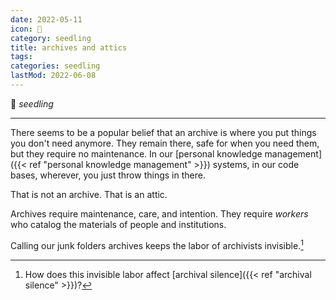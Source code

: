 ```yaml
---
date: 2022-05-11
icon: 🌱
category: seedling
title: archives and attics
tags:
categories: seedling
lastMod: 2022-06-08
---
```

🌱 *seedling*

-----

There seems to be a popular belief that an archive is where you put things you don't need anymore. They remain there, safe for when you need them, but they require no maintenance. In our [personal knowledge management]({{< ref "personal knowledge management" >}}) systems, in our code bases, wherever, you just throw things in there.

That is not an archive. That is an attic.

Archives require maintenance, care, and intention. They require *workers* who catalog the  materials of people and institutions.

Calling our junk folders archives keeps the labor of archivists invisible.[^2]

[^2]: How does this invisible labor affect [archival silence]({{< ref "archival silence" >}})?

